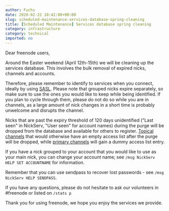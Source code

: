 ```yaml
---
author: Fuchs
date: 2020-02-22 10:42:00+00:00
slug: scheduled-maintenance-services-database-spring-cleaning
title: [Scheduled Maintenance] Services database spring cleaning
category: infrastructure
category: technical
imported: no
---
```

Dear freenode users,

Around the Easter weekend (April 12th-15th) we will be cleaning up the services database. This involves the bulk removal of expired nicks, channels and accounts.

Therefore, please remember to identify to services when you connect, ideally by using [SASL][sasl].
Please note that grouped nicks expire separately, so make sure to use the ones you would like to keep while being identified. 
If you plan to cycle through them, please do not do so while you are in channels, as a large amount of nick changes in a short time is probably unwelcome and disrupts the channel.

Nicks that are past the expiry threshold of 120 days unidentified ("Last seen" in NickServ, "User seen" for account names) during the purge will be dropped from the database and available for others to register.
[Topical channels][topicalchannels] that would otherwise have an empty access list after the purge will be dropped, while [primary channels][primarychannels] will gain a dummy access list entry.

If you have a nick grouped to your account that you would like to use as your main nick, you can change your account name; see `/msg NickServ HELP SET ACCOUNTNAME` for information.

Remember that you can use sendpass to recover lost passwords - see `/msg NickServ HELP SENDPASS`.

If you have any questions, please do not hesitate to ask our volunteers in #freenode or listed on `/stats p`

Thank you for using freenode, we hope you enjoy the services we provide. 

[sasl]: https://freenode.net/kb/answer/sasl
[topicalchannels]: https://freenode.net/kb/answer/namespaces#topical-channels
[primarychannels]: https://freenode.net/kb/answer/namespaces#primary-channels
